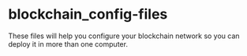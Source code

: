 # blockchain_config-files

These files will help you configure your blockchain network so you can deploy it in more than one computer.
